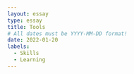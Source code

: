 ```yaml
---
layout: essay
type: essay
title: Tools
# All dates must be YYYY-MM-DD format!
date: 2022-01-20
labels:
  - Skills
  - Learning
---
```

